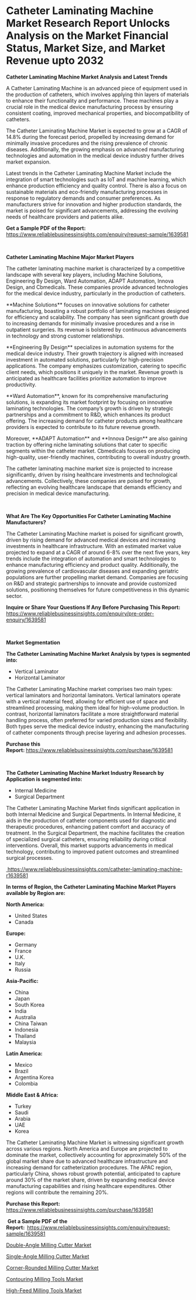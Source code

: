 <p><h1>Catheter Laminating Machine Market Research Report Unlocks Analysis on the Market Financial Status, Market Size, and Market Revenue upto 2032</h1></p><p><strong>Catheter Laminating Machine Market Analysis and Latest Trends</strong></p>
<p><p>A Catheter Laminating Machine is an advanced piece of equipment used in the production of catheters, which involves applying thin layers of materials to enhance their functionality and performance. These machines play a crucial role in the medical device manufacturing process by ensuring consistent coating, improved mechanical properties, and biocompatibility of catheters.</p><p>The Catheter Laminating Machine Market is expected to grow at a CAGR of 14.8% during the forecast period, propelled by increasing demand for minimally invasive procedures and the rising prevalence of chronic diseases. Additionally, the growing emphasis on advanced manufacturing technologies and automation in the medical device industry further drives market expansion. </p><p>Latest trends in the Catheter Laminating Machine Market include the integration of smart technologies such as IoT and machine learning, which enhance production efficiency and quality control. There is also a focus on sustainable materials and eco-friendly manufacturing processes in response to regulatory demands and consumer preferences. As manufacturers strive for innovation and higher production standards, the market is poised for significant advancements, addressing the evolving needs of healthcare providers and patients alike.</p></p>
<p><strong>Get a Sample PDF of the Report:&nbsp;</strong> <a href="https://www.reliablebusinessinsights.com/enquiry/request-sample/1639581?utm_campaign=1091&utm_medium=2&utm_source=Github&utm_content=ia&utm_term=27022025&utm_id=catheter-laminating-machine">https://www.reliablebusinessinsights.com/enquiry/request-sample/1639581</a></p>
<p>&nbsp;</p>
<p><strong>Catheter Laminating Machine Major Market Players</strong></p>
<p><p>The catheter laminating machine market is characterized by a competitive landscape with several key players, including Machine Solutions, Engineering By Design, Ward Automation, ADAPT Automation, Innova Design, and Cbmedicals. These companies provide advanced technologies for the medical device industry, particularly in the production of catheters.</p><p>**Machine Solutions** focuses on innovative solutions for catheter manufacturing, boasting a robust portfolio of laminating machines designed for efficiency and scalability. The company has seen significant growth due to increasing demands for minimally invasive procedures and a rise in outpatient surgeries. Its revenue is bolstered by continuous advancements in technology and strong customer relationships.</p><p>**Engineering By Design** specializes in automation systems for the medical device industry. Their growth trajectory is aligned with increased investment in automated solutions, particularly for high-precision applications. The company emphasizes customization, catering to specific client needs, which positions it uniquely in the market. Revenue growth is anticipated as healthcare facilities prioritize automation to improve productivity.</p><p>**Ward Automation**, known for its comprehensive manufacturing solutions, is expanding its market footprint by focusing on innovative laminating technologies. The company’s growth is driven by strategic partnerships and a commitment to R&D, which enhances its product offering. The increasing demand for catheter products among healthcare providers is expected to contribute to its future revenue growth.</p><p>Moreover, **ADAPT Automation** and **Innova Design** are also gaining traction by offering niche laminating solutions that cater to specific segments within the catheter market. Cbmedicals focuses on producing high-quality, user-friendly machines, contributing to overall industry growth.</p><p>The catheter laminating machine market size is projected to increase significantly, driven by rising healthcare investments and technological advancements. Collectively, these companies are poised for growth, reflecting an evolving healthcare landscape that demands efficiency and precision in medical device manufacturing.</p></p>
<p>&nbsp;</p>
<p><strong>What Are The Key Opportunities For Catheter Laminating Machine Manufacturers?</strong></p>
<p><p>The Catheter Laminating Machine market is poised for significant growth, driven by rising demand for advanced medical devices and increasing investments in healthcare infrastructure. With an estimated market value projected to expand at a CAGR of around 6-8% over the next five years, key trends include the integration of automation and smart technologies to enhance manufacturing efficiency and product quality. Additionally, the growing prevalence of cardiovascular diseases and expanding geriatric populations are further propelling market demand. Companies are focusing on R&D and strategic partnerships to innovate and provide customized solutions, positioning themselves for future competitiveness in this dynamic sector.</p></p>
<p><strong>Inquire or Share Your Questions If Any Before Purchasing This Report:</strong> <a href="https://www.reliablebusinessinsights.com/enquiry/pre-order-enquiry/1639581?utm_campaign=1091&utm_medium=2&utm_source=Github&utm_content=ia&utm_term=27022025&utm_id=catheter-laminating-machine">https://www.reliablebusinessinsights.com/enquiry/pre-order-enquiry/1639581</a></p>
<p>&nbsp;</p>
<p><strong>Market Segmentation</strong></p>
<p><strong>The Catheter Laminating Machine Market Analysis by types is segmented into:</strong></p>
<p><ul><li>Vertical Laminator</li><li>Horizontal Laminator</li></ul></p>
<p><p>The Catheter Laminating Machine market comprises two main types: vertical laminators and horizontal laminators. Vertical laminators operate with a vertical material feed, allowing for efficient use of space and streamlined processing, making them ideal for high-volume production. In contrast, horizontal laminators facilitate a more straightforward material handling process, often preferred for varied production sizes and flexibility. Both types serve the medical device industry, enhancing the manufacturing of catheter components through precise layering and adhesion processes.</p></p>
<p><strong>Purchase this Report:&nbsp;</strong><a href="https://www.reliablebusinessinsights.com/purchase/1639581?utm_campaign=1091&utm_medium=2&utm_source=Github&utm_content=ia&utm_term=27022025&utm_id=catheter-laminating-machine">https://www.reliablebusinessinsights.com/purchase/1639581</a></p>
<p>&nbsp;</p>
<p><strong>The Catheter Laminating Machine Market Industry Research by Application is segmented into:</strong></p>
<p><ul><li>Internal Medicine</li><li>Surgical Department</li></ul></p>
<p><p>The Catheter Laminating Machine Market finds significant application in both Internal Medicine and Surgical Departments. In Internal Medicine, it aids in the production of catheter components used for diagnostic and therapeutic procedures, enhancing patient comfort and accuracy of treatment. In the Surgical Department, the machine facilitates the creation of specialized surgical catheters, ensuring reliability during critical interventions. Overall, this market supports advancements in medical technology, contributing to improved patient outcomes and streamlined surgical processes.</p></p>
<p><a href="https://www.reliablebusinessinsights.com/catheter-laminating-machine-r1639581?utm_campaign=1091&utm_medium=2&utm_source=Github&utm_content=ia&utm_term=27022025&utm_id=catheter-laminating-machine">&nbsp;https://www.reliablebusinessinsights.com/catheter-laminating-machine-r1639581</a></p>
<p><strong>In terms of Region, the Catheter Laminating Machine Market Players available by Region are:</strong></p>
<p>
    <p> <strong> North America: </strong>
        <ul>
            <li>United States</li>
            <li>Canada</li>
        </ul>
        </p> 
    <p> <strong> Europe: </strong>
        <ul>
            <li>Germany</li>
            <li>France</li>
            <li>U.K.</li>
            <li>Italy</li>
            <li>Russia</li>
        </ul>
        </p> 
    <p> <strong> Asia-Pacific: </strong>
        <ul>
            <li>China</li>
            <li>Japan</li>
            <li>South Korea</li>
            <li>India</li>
            <li>Australia</li>
            <li>China Taiwan</li>
            <li>Indonesia</li>
            <li>Thailand</li>
            <li>Malaysia</li>
        </ul>
        </p> 
    <p> <strong> Latin America: </strong>
        <ul>
            <li>Mexico</li>
            <li>Brazil</li>
            <li>Argentina Korea</li>
            <li>Colombia</li>
        </ul>
        </p> 
    <p> <strong> Middle East & Africa: </strong>
        <ul>
            <li>Turkey</li>
            <li>Saudi</li>
            <li>Arabia</li>
            <li>UAE</li>
            <li>Korea</li>
        </ul>
    </p>
    </p>
<p><p>The Catheter Laminating Machine Market is witnessing significant growth across various regions. North America and Europe are projected to dominate the market, collectively accounting for approximately 50% of the global market share due to advanced healthcare infrastructure and increasing demand for catheterization procedures. The APAC region, particularly China, shows robust growth potential, anticipated to capture around 30% of the market share, driven by expanding medical device manufacturing capabilities and rising healthcare expenditures. Other regions will contribute the remaining 20%.</p></p>
<p><strong>Purchase this Report: </strong><a href="https://www.reliablebusinessinsights.com/purchase/1639581?utm_campaign=1091&utm_medium=2&utm_source=Github&utm_content=ia&utm_term=27022025&utm_id=catheter-laminating-machine">https://www.reliablebusinessinsights.com/purchase/1639581</a></p>
<p>&nbsp;<strong>Get a Sample PDF of the Report:&nbsp;&nbsp;</strong><a href="https://www.reliablebusinessinsights.com/enquiry/request-sample/1639581?utm_campaign=1091&utm_medium=2&utm_source=Github&utm_content=ia&utm_term=27022025&utm_id=catheter-laminating-machine">https://www.reliablebusinessinsights.com/enquiry/request-sample/1639581</a></p>
<p><strong></strong></p>
<p><p><a href="https://github.com/lefiobakali/Market-Research-Report-List-1/blob/main/double-angle-milling-cutter-market.md?utm_campaign=1091&utm_medium=2&utm_source=Github&utm_content=ia&utm_term=27022025&utm_id=catheter-laminating-machine">Double-Angle Milling Cutter Market</a></p><p><a href="https://github.com/kaloyhboosh/Market-Research-Report-List-1/blob/main/single-angle-milling-cutter-market.md?utm_campaign=1091&utm_medium=2&utm_source=Github&utm_content=ia&utm_term=27022025&utm_id=catheter-laminating-machine">Single-Angle Milling Cutter Market</a></p><p><a href="https://github.com/stickkinkel/Market-Research-Report-List-1/blob/main/corner-rounded-milling-cutter-market.md?utm_campaign=1091&utm_medium=2&utm_source=Github&utm_content=ia&utm_term=27022025&utm_id=catheter-laminating-machine">Corner-Rounded Milling Cutter Market</a></p><p><a href="https://github.com/xalatieusope/Market-Research-Report-List-1/blob/main/contouring-milling-tools-market.md?utm_campaign=1091&utm_medium=2&utm_source=Github&utm_content=ia&utm_term=27022025&utm_id=catheter-laminating-machine">Contouring Milling Tools Market</a></p><p><a href="https://github.com/xtysizov/Market-Research-Report-List-1/blob/main/high-feed-milling-tools-market.md?utm_campaign=1091&utm_medium=2&utm_source=Github&utm_content=ia&utm_term=27022025&utm_id=catheter-laminating-machine">High-Feed Milling Tools Market</a></p></p>